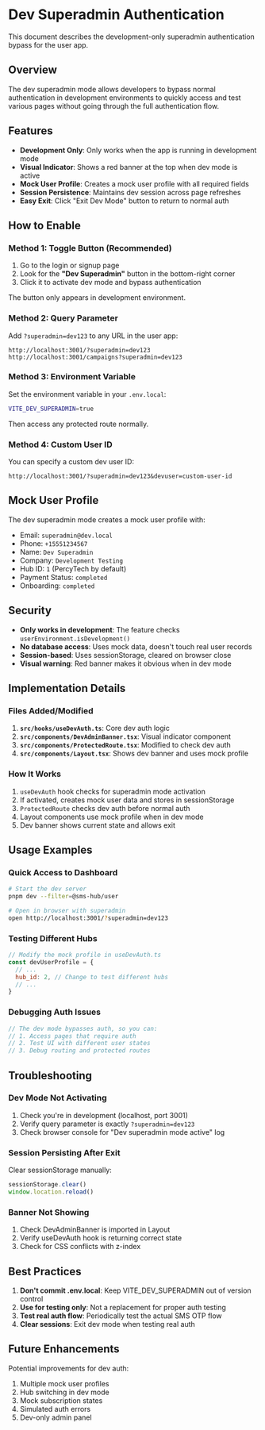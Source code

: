 # Dev Superadmin Authentication

This document describes the development-only superadmin authentication bypass for the user app.

## Overview

The dev superadmin mode allows developers to bypass normal authentication in development environments to quickly access and test various pages without going through the full authentication flow.

## Features

- **Development Only**: Only works when the app is running in development mode
- **Visual Indicator**: Shows a red banner at the top when dev mode is active
- **Mock User Profile**: Creates a mock user profile with all required fields
- **Session Persistence**: Maintains dev session across page refreshes
- **Easy Exit**: Click "Exit Dev Mode" button to return to normal auth

## How to Enable

### Method 1: Toggle Button (Recommended)

1. Go to the login or signup page
2. Look for the **"Dev Superadmin"** button in the bottom-right corner
3. Click it to activate dev mode and bypass authentication

The button only appears in development environment.

### Method 2: Query Parameter

Add `?superadmin=dev123` to any URL in the user app:

```
http://localhost:3001/?superadmin=dev123
http://localhost:3001/campaigns?superadmin=dev123
```

### Method 3: Environment Variable

Set the environment variable in your `.env.local`:

```bash
VITE_DEV_SUPERADMIN=true
```

Then access any protected route normally.

### Method 4: Custom User ID

You can specify a custom dev user ID:

```
http://localhost:3001/?superadmin=dev123&devuser=custom-user-id
```

## Mock User Profile

The dev superadmin mode creates a mock user profile with:

- Email: `superadmin@dev.local`
- Phone: `+15551234567`
- Name: `Dev Superadmin`
- Company: `Development Testing`
- Hub ID: `1` (PercyTech by default)
- Payment Status: `completed`
- Onboarding: `completed`

## Security

- **Only works in development**: The feature checks `userEnvironment.isDevelopment()`
- **No database access**: Uses mock data, doesn't touch real user records
- **Session-based**: Uses sessionStorage, cleared on browser close
- **Visual warning**: Red banner makes it obvious when in dev mode

## Implementation Details

### Files Added/Modified

1. **`src/hooks/useDevAuth.ts`**: Core dev auth logic
2. **`src/components/DevAdminBanner.tsx`**: Visual indicator component
3. **`src/components/ProtectedRoute.tsx`**: Modified to check dev auth
4. **`src/components/Layout.tsx`**: Shows dev banner and uses mock profile

### How It Works

1. `useDevAuth` hook checks for superadmin mode activation
2. If activated, creates mock user data and stores in sessionStorage
3. `ProtectedRoute` checks dev auth before normal auth
4. Layout components use mock profile when in dev mode
5. Dev banner shows current state and allows exit

## Usage Examples

### Quick Access to Dashboard
```bash
# Start the dev server
pnpm dev --filter=@sms-hub/user

# Open in browser with superadmin
open http://localhost:3001/?superadmin=dev123
```

### Testing Different Hubs
```javascript
// Modify the mock profile in useDevAuth.ts
const devUserProfile = {
  // ...
  hub_id: 2, // Change to test different hubs
  // ...
}
```

### Debugging Auth Issues
```javascript
// The dev mode bypasses auth, so you can:
// 1. Access pages that require auth
// 2. Test UI with different user states
// 3. Debug routing and protected routes
```

## Troubleshooting

### Dev Mode Not Activating

1. Check you're in development (localhost, port 3001)
2. Verify query parameter is exactly `?superadmin=dev123`
3. Check browser console for "Dev superadmin mode active" log

### Session Persisting After Exit

Clear sessionStorage manually:
```javascript
sessionStorage.clear()
window.location.reload()
```

### Banner Not Showing

1. Check DevAdminBanner is imported in Layout
2. Verify useDevAuth hook is returning correct state
3. Check for CSS conflicts with z-index

## Best Practices

1. **Don't commit .env.local**: Keep VITE_DEV_SUPERADMIN out of version control
2. **Use for testing only**: Not a replacement for proper auth testing
3. **Test real auth flow**: Periodically test the actual SMS OTP flow
4. **Clear sessions**: Exit dev mode when testing real auth

## Future Enhancements

Potential improvements for dev auth:

1. Multiple mock user profiles
2. Hub switching in dev mode
3. Mock subscription states
4. Simulated auth errors
5. Dev-only admin panel